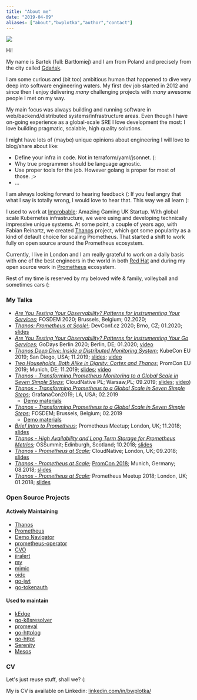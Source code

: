 ```yaml
---
title: "About me"
date: "2019-04-09"
aliases: ["about","bwplotka","author","contact"]
---
```


<img src="/images/about.jpg" class="featured_image">

Hi! 

My name is Bartek (full: Bartłomiej) and I am from Poland and precisely from the city called [Gdańsk](https://www.youtube.com/watch?v=9XHPjAUp8Qc).

I am some curious and (bit too) ambitious human that happened to dive very deep into software engineering waters.
My first dev job started in 2012 and since then I enjoy delivering *many* challenging projects with *many* awesome people I met on my way.

My main focus was always building and running software in web/backend/distributed systems/infrastructure areas. 
Even though I have on-going experience as a global-scale SRE I love development the most: I love building pragmatic, scalable, high quality solutions.

I might have lots of (maybe) unique opinions about engineering I will love to blog/share about like:

* Define your infra in code. Not in terraform/yaml/jsonnet. (:
* Why true programmer should be language agnostic. 
* Use proper tools for the job. However golang is proper for most of those. ;>
* ...

I am always looking forward to hearing feedback (: If you feel angry that what I say is totally wrong, I would love to hear that. This way we all learn (:

I used to work at [Improbable](https://improbable.io): Amazing Gaming UK Startup. With global scale Kubernetes infrastructure,
we were using and developing technically impressive unique systems. At some point, a couple of years ago, with Fabian Reinartz,
we created [Thanos](https://thanos.io) project, which got some popularity as a kind of default choice for scaling Prometheus. 
That started a shift to work fully on open source around the Prometheus ecosystem.

Currently, I live in London and I am really grateful to work on a daily basis with one of the best engineers in the world
in both [Red Hat](https://redhat.com) and during my open source work in [Prometheus](https://prometheus.io) ecosystem. 

Rest of my time is reserved by my beloved wife & family, volleyball and sometimes cars (:

### My Talks

* [*Are You Testing Your Observability? Patterns for Instrumenting Your Services*](https://fosdem.org/2020/schedule/event/testing_observability/); FOSDEM 2020; Brussels, Belgium; 02.2020;
* [*Thanos: Prometheus at Scale!*](https://devconfcz2020a.sched.com/event/YOuT/thanos-prometheus-at-scale); DevConf.cz 2020; Brno, CZ; 01.2020; [slides](https://docs.google.com/presentation/d/1oHaHWr01JeeUgBrF0F-Yu2UWDfV9z-6RxlCjikky2X8/edit?usp=sharing0)
* [*Are You Testing Your Observability? Patterns for Instrumenting Your Go Services*](https://www.godays.io/); GoDays Berlin 2020; Berlin, DE; 01.2020; [video](https://youtu.be/LU6D5cNeHks?list=PLUXT7uzX81byVuvjGmF-OopGKZo_wxcmq)
* [*Thanos Deep Dive: Inside a Distributed Monitoring System*](https://kccncna19.sched.com/event/UagR/thanos-deep-dive-inside-a-distributed-monitoring-system-bartlomiej-plotka-frederic-branczyk-red-hat); KubeCon EU 2019; San Diego, USA; 11.2019; [slides](https://static.sched.com/hosted_files/kccncna19/82/Thanos%20Deep%20Dive_%20Inside%20a%20Distributed%20Monitoring%20System%20.pdf); [video](https://www.youtube.com/watch?v=qQN0N14HXPM)
* [*Two Households, Both Alike in Dignity: Cortex and Thanos*](https://promcon.io/2019-munich/talks/two-households-both-alike-in-dignity-cortex-and-thanos/); PromCon EU 2019; Munich, DE; 11.2019; [slides](https://promcon.io/2019-munich/slides/two-households-both-alike-in-dignity-cortex-and-thanos.pdf); [video](https://youtu.be/KmJnmd3K3Ws)
* [*Thanos - Transforming Prometheus Monitoring to a Global Scale in Seven Simple Steps*](http://cloudnativewarsaw.com/talksspeakers/#rec119475061); CloudNative PL; Warsaw,PL; 09.2019; [slides](https://docs.google.com/presentation/d/1cKpbJY3jIAtr03M-zcNujwBA38_LDj7NqE4LjNfvglE); [video](https://www.youtube.com/watch?v=5H03plg_htg))
* [*Thanos - Transforming Prometheus to a Global Scale in Seven Simple Steps*](https://youtu.be/Iuo1EjCN5i4); GrafanaCon2019; LA, USA; 02.2019
  * [Demo materials](https://github.com/thanos-io/thanos/pull/866)
* [*Thanos - Transforming Prometheus to a Global Scale in Seven Simple Steps*](https://fosdem.org/2019/schedule/event/thanos_transforming_prometheus_to_a_global_scale_in_a_seven_simple_steps/); FOSDEM; Brussels, Belgium; 02.2019
  * [Demo materials](https://github.com/thanos-io/thanos/pull/801)
* [*Brief Intro to Prometheus*](https://www.youtube.com/watch?v=6QzzKDTVGnU); Prometheus Meetup; London, UK; 11.2018; [slides](https://docs.google.com/presentation/d/1BDJsu7MH5aE2rjSwZKvwg5RxDQnzTE1oztES9KPCYqI) 
* [*Thanos - High Availability and Long Term Storage for Prometheus Metrics*](https://osseu18.sched.com/bartlomiejplotka); OSSummit; Edinburgh, Scotland; 10.2018; [slides](https://docs.google.com/presentation/d/19YjNgaZsl-emOdtyzPIdco5UCSFnT5mP14axaQqOFC8/edit?usp=sharing)
* [*Thanos - Prometheus at Scale*](https://skillsmatter.com/skillscasts/12104-thanos-prometheus-at-scale); CloudNative; London, UK; 09.2018; [slides](https://docs.google.com/presentation/d/1_oLFEnyj-0XejPTQsXsHWqC867PsmnMgkBjHuf5L9LE)
* [*Thanos - Prometheus at Scale*](https://youtu.be/Fb_lYX01IX4); [PromCon 2018](https://promcon.io/2018-munich/talks/thanos-prometheus-at-scale/); Munich, Germany; 08.2018; [slides](https://docs.google.com/presentation/d/1dwEw5AsgRfvMiXk71oeXxxWEyGio7baax7WlFs92Jf0)
* [*Thanos - Prometheus at Scale*](https://www.youtube.com/watch?v=l8syWgJ98sk); Prometheus Meetup 2018; London, UK; 01.2018; [slides](https://docs.google.com/presentation/d/1L7Edsv9V0iNmuq7LBTei2ANgyyR0D-XU3B3bbiMPX5I)

### Open Source Projects

#### Actively Maintaining

* [Thanos](https://thanos.io)
* [Prometheus](https://prometheus.io/)
* [Demo Navigator](https://github.com/bwplotka/demo-nav)
* [prometheus-operator](https://github.com/coreos/prometheus-operator)
* [CVO](https://github.com/openshift/cluster-monitoring-operator)
* [jiralert](https://github.com/free/jiralert)
* [my](https://github.com/bwplotka/my)
* [mimic](https://github.com/bwplotka/mimic)
* [oidc](https://github.com/bwplotka/oidc)
* [go-jwt](https://github.com/bwplotka/go-jwt)
* [go-tokenauth](https://github.com/bwplotka/go-tokenauth)

#### Used to maintain

* [kEdge](https://github.com/improbable-eng/kedge)
* [go-k8sresolver](https://github.com/bwplotka/go-k8sresolver)
* [promeval](https://github.com/bwplotka/promeval)
* [go-httplog](https://github.com/bwplotka/go-httplog)
* [go-httpt](https://github.com/bwplotka/go-httpt)
* [Serenity](https://github.com/mesosphere/serenity)
* [Mesos](https://github.com/apache/mesos)

### CV

Let's just reuse stuff, shall we? (: 

My is CV is available on Linkedin: [linkedin.com/in/bwplotka/](https://www.linkedin.com/in/bwplotka/)
